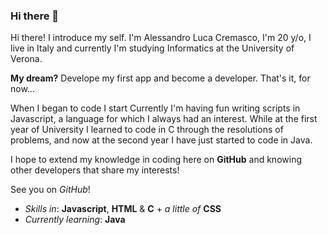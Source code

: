 ### Hi there 👋

Hi there! I introduce my self. I'm Alessandro Luca Cremasco, I'm 20 y/o, I live in Italy and currently I'm studying Informatics at the University of Verona.

**My dream?** Develope my first app and become a developer. That's it, for now...  

When I began to code I start
Currently I'm having fun writing scripts in Javascript, a language for which I always had an interest. While at the first year of University I learned to code in C through the resolutions of problems, and now at the second year I have just started to code in Java.

I hope to extend my knowledge in coding here on **GitHub** and knowing other developers that share my interests!

See you on *GitHub*! 

- *Skills in*: **Javascript**, **HTML** & **C** + *a little of* **CSS**
- *Currently learning*: **Java**

